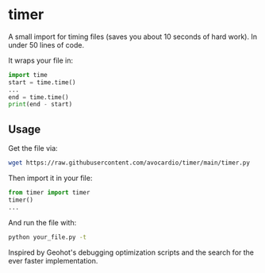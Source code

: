 # timer
A small import for timing files (saves you about 10 seconds of hard work). In under 50 lines of code.

It wraps your file in: 
```python
import time
start = time.time()
...
end = time.time()
print(end - start)
```

## Usage

Get the file via: 
```bash
wget https://raw.githubusercontent.com/avocardio/timer/main/timer.py
```

Then import it in your file:
```python
from timer import timer
timer()
...
```

And run the file with: 
```bash
python your_file.py -t
```

Inspired by Geohot's debugging optimization scripts and the search for the ever faster implementation.